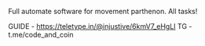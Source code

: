 Full automate software for movement parthenon. All tasks!

GUIDE - https://teletype.in/@injustive/6kmV7_eHgLI
TG - t.me/code_and_coin
